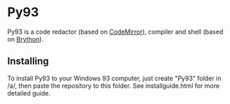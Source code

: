 # Py93

Py93 is a code redactor (based on [CodeMirror](https://codemirror.net)), compiler and shell (based on [Brython](https://brython.info)).

## Installing

To install Py93 to your Windows 93 computer, just create "Py93" folder in /a/, then paste the repository to this folder. See installguide.html for more detailed guide.